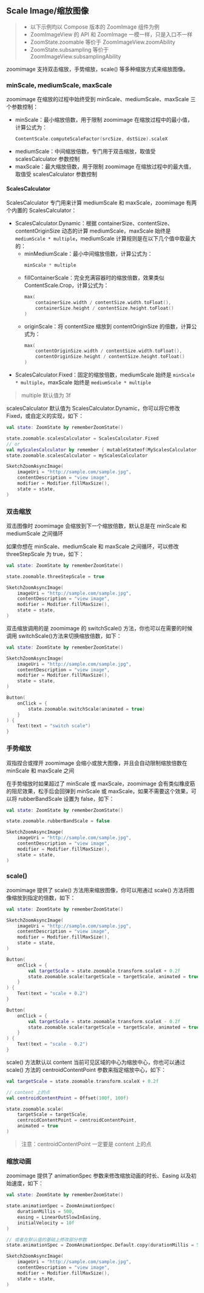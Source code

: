 ## Scale Image/缩放图像

> * 以下示例均以 Compose 版本的 ZoomImage 组件为例
> * ZoomImageView 的 API 和 ZoomImage 一模一样，只是入口不一样
> * ZoomState.zoomable 等价于 ZoomImageView.zoomAbility
> * ZoomState.subsampling 等价于 ZoomImageView.subsamplingAbility

zoomimage 支持双击缩放，手势缩放，scale() 等多种缩放方式来缩放图像。

### minScale, mediumScale, maxScale

zoomimage 在缩放的过程中始终受到 minScale、mediumScale、maxScale 三个参数控制：

* minScale：最小缩放倍数，用于限制 zoomimage 在缩放过程中的最小值，计算公式为：
    ```kotlin
    ContentScale.computeScaleFactor(srcSize, dstSize).scaleX
    ```
* mediumScale：中间缩放倍数，专门用于双击缩放，取值受 scalesCalculator 参数控制
* maxScale：最大缩放倍数，用于限制 zoomimage 在缩放过程中的最大值，取值受 scalesCalculator 参数控制

#### ScalesCalculator

ScalesCalculator 专门用来计算 mediumScale 和 maxScale，zoomimage 有两个内置的 ScalesCalculator：

* ScalesCalculator.Dynamic：根据 containerSize、contentSize、contentOriginSize 动态的计算
  mediumScale，maxScale 始终是 `mediumScale * multiple`，mediumScale 计算规则是在以下几个值中取最大的：
    * minMediumScale：最小中间缩放倍数，计算公式为：
      ```kotlin
      minScale * multiple
      ```
    * fillContainerScale：完全充满容器时的缩放倍数，效果类似 ContentScale.Crop，计算公式为：
      ```kotlin
      max(
          containerSize.width / contentSize.width.toFloat(), 
          containerSize.height / contentSize.height.toFloat()
      )
      ```
    * originScale：将 contentSize 缩放到 contentOriginSize 的倍数，计算公式为：
      ```kotlin
      max(
          contentOriginSize.width / contentSize.width.toFloat(), 
          contentOriginSize.height / contentSize.height.toFloat()
      )
      ```
* ScalesCalculator.Fixed：固定的缩放倍数，mediumScale 始终是 `minScale * multiple`，maxScale
  始终是 `mediumScale * multiple`

> multiple 默认值为 3f

scalesCalculator 默认值为 ScalesCalculator.Dynamic，你可以将它修改 Fixed，或自定义的实现，如下：

```kotlin
val state: ZoomState by rememberZoomState()

state.zoomable.scalesCalculator = ScalesCalculator.Fixed
// or
val myScalesCalculator by remember { mutableStateof(MyScalesCalculator()) }
state.zoomable.scalesCalculator = myScalesCalculator

SketchZoomAsyncImage(
    imageUri = "http://sample.com/sample.jpg",
    contentDescription = "view image",
    modifier = Modifier.fillMaxSize(),
    state = state,
)
```

### 双击缩放

双击图像时 zoomimage 会缩放到下一个缩放倍数，默认总是在 minScale 和 mediumScale 之间循环

如果你想在 minScale、mediumScale 和 maxScale 之间循环，可以修改 threeStepScale 为 true，如下：

```kotlin
val state: ZoomState by rememberZoomState()

state.zoomable.threeStepScale = true

SketchZoomAsyncImage(
    imageUri = "http://sample.com/sample.jpg",
    contentDescription = "view image",
    modifier = Modifier.fillMaxSize(),
    state = state,
)
```

双击缩放调用的是 zoomimage 的 switchScale() 方法，你也可以在需要的时候调用 switchScale()方法来切换缩放倍数，如下：

```kotlin
val state: ZoomState by rememberZoomState()

SketchZoomAsyncImage(
    imageUri = "http://sample.com/sample.jpg",
    contentDescription = "view image",
    modifier = Modifier.fillMaxSize(),
    state = state,
)

Button(
    onClick = {
        state.zoomable.switchScale(animated = true)
    }
) {
    Text(text = "switch scale")
}
```

### 手势缩放

双指捏合或撑开 zoomimage 会缩小或放大图像，并且会自动限制缩放倍数在 minScale 和 maxScale 之间

在手势缩放时如果超过了 minScale 或 maxScale，zoomimage 会有类似橡皮筋的阻尼效果，松手后会回弹到
minScale 或 maxScale，如果不需要这个效果，可以将 rubberBandScale 设置为 false，如下：

```kotlin
val state: ZoomState by rememberZoomState()

state.zoomable.rubberBandScale = false

SketchZoomAsyncImage(
    imageUri = "http://sample.com/sample.jpg",
    contentDescription = "view image",
    modifier = Modifier.fillMaxSize(),
    state = state,
)
```

### scale()

zoomimage 提供了 scale() 方法用来缩放图像，你可以用通过 scale() 方法将图像缩放到指定的倍数，如下：

```kotlin
val state: ZoomState by rememberZoomState()

SketchZoomAsyncImage(
    imageUri = "http://sample.com/sample.jpg",
    contentDescription = "view image",
    modifier = Modifier.fillMaxSize(),
    state = state,
)

Button(
    onClick = {
        val targetScale = state.zoomable.transform.scaleX + 0.2f
        state.zoomable.scale(targetScale = targetScale, animated = true)
    }
) {
    Text(text = "scale + 0.2")
}

Button(
    onClick = {
        val targetScale = state.zoomable.transform.scaleX - 0.2f
        state.zoomable.scale(targetScale = targetScale, animated = true)
    }
) {
    Text(text = "scale - 0.2")
}
```

scale() 方法默认以 content 当前可见区域的中心为缩放中心，你也可以通过 scale() 方法的
centroidContentPoint 参数来指定缩放中心，如下：

```kotlin
val targetScale = state.zoomable.transform.scaleX + 0.2f

// content 上的点
val centroidContentPoint = Offset(100f, 100f)

state.zoomable.scale(
    targetScale = targetScale,
    centroidContentPoint = centroidContentPoint,
    animated = true
)
```

> 注意：centroidContentPoint 一定要是 content 上的点

### 缩放动画

zoomimage 提供了 animationSpec 参数来修改缩放动画的时长、Easing 以及初始速度，如下：

```kotlin
val state: ZoomState by rememberZoomState()

state.animationSpec = ZoomAnimationSpec(
    durationMillis = 500,
    easing = LinearOutSlowInEasing,
    initialVelocity = 10f
)

// 或者在默认值的基础上修改部分参数
state.animationSpec = ZoomAnimationSpec.Default.copy(durationMillis = 500)

SketchZoomAsyncImage(
    imageUri = "http://sample.com/sample.jpg",
    contentDescription = "view image",
    modifier = Modifier.fillMaxSize(),
    state = state,
)
```